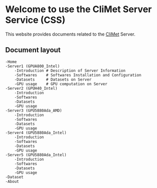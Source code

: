 # Welcome to use the CliMet Server Service (CSS)

This website provides documents related to the [CliMet](https://cehsu.people.ust.hk/) Server.

## Document layout

    -Home
    -Server1 (GPUA800_Intel)
        -Introduction # Description of Server Information
        -Softwares    # Softwares Installation and Configuration
        -Datasets     # Datasets on Server
        -GPU usage    # GPU computation on Server
    -Server2 (GPUH40_Intel)
        -Introduction
        -Softwares
        -Datasets
        -GPU usage
    -Server3 (GPU5880Ada_AMD)
        -Introduction
        -Softwares
        -Datasets
        -GPU usage
    -Server4 (GPU5880Ada_Intel)
        -Introduction
        -Softwares
        -Datasets
        -GPU usage
    -Server5 (GPU5880Ada_Intel)
        -Introduction
        -Softwares
        -Datasets
        -GPU usage
    -Dataset
    -About
